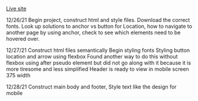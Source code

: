 [Live site](https://nottohave.github.io/Art-Gallery-Website/)

12/26/21
    Begin project, construct html and style files.
    Download the correct fonts.
    Look up solutions to anchor vs button for Location,
    how to navigate to another page by using anchor,
    check to see which elements need to be hovered over.
    
12/27/21
    Construct html files semantically
    Begin styling fonts
    Styling button location and arrow using flexbox
    Found another way to do this without flexbox using after pseudo element but did not go along with it because it is more tiresome and less simplified
    Header is ready to view in mobile screen 375 width

12/28/21
    Construct main body and footer,
    Style text like the design for mobile